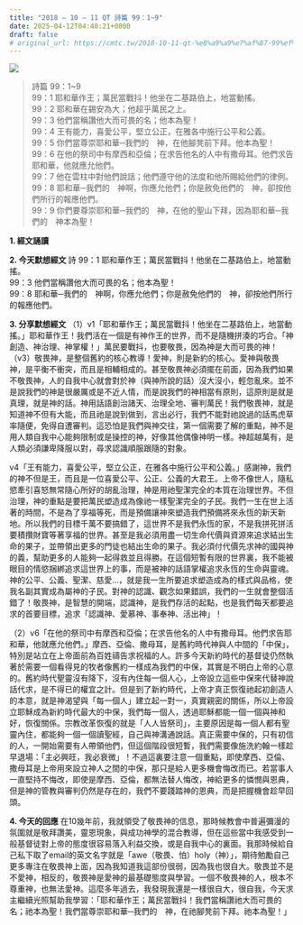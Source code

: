 ```yaml
---
title: "2018 – 10 – 11 QT 詩篇 99：1~9"
date: 2025-04-12T04:40:21+0800
draft: false
# original_url: https://cmtc.tw/2018-10-11-qt-%e8%a9%a9%e7%af%87-99%ef%bc%9a19
---
```


![](/images/qt.jpg)
> 詩篇 99：1\~9  
> 99：1 耶和華作王；萬民當戰抖！他坐在二基路伯上，地當動搖。  
> 99：2 耶和華在錫安為大；他超乎萬民之上。  
> 99：3 他們當稱讚他大而可畏的名；他本為聖！  
> 99：4 王有能力，喜愛公平，堅立公正，在雅各中施行公平和公義。  
> 99：5 你們當尊崇耶和華─我們的　神，在他腳凳前下拜。他本為聖！  
> 99：6 在他的祭司中有摩西和亞倫；在求告他名的人中有撒母耳。他們求告耶和華，他就應允他們。  
> 99：7 他在雲柱中對他們說話；他們遵守他的法度和他所賜給他們的律例。  
> 99：8 耶和華─我們的　神啊，你應允他們；你是赦免他們的　神，卻按他們所行的報應他們。  
> 99：9 你們要尊崇耶和華─我們的　神，在他的聖山下拜，因為耶和華─我們的　神本為聖！

**1. 經文誦讀**

**2.  今天默想經文**
詩 99：1 耶和華作王；萬民當戰抖！他坐在二基路伯上，地當動搖。  
99：3 他們當稱讚他大而可畏的名；他本為聖！  
99：8 耶和華─我們的　神啊，你應允他們；你是赦免他們的　神，卻按他們所行的報應他們。

**3. 分享默想經文**
（1）v1「耶和華作王；萬民當戰抖！他坐在二基路伯上，地當動搖。」耶和華作王！我們活在一個是有神作王的世界，而不是隨機拼湊的巧合。「神創造、神治理、神掌權！」萬民要戰抖，也要敬畏，因為神是大而可畏的神！（v3）敬畏神，是整個舊約的核心教導！愛神，則是新約的核心。愛神與敬畏神，是平衡不衝突，而且是相輔相成的。甚至敬畏神必須擺在前面，因為我們如果不敬畏神，人的自我中心就會對於神（與神所說的話）沒大沒小，輕忽亂來。並不是說我們的神是很嚴厲或是不近人情，而是說我們的神相當有原則，這原則是就是真理，就是神的話。神用話語創治諸天、治理全地、審判萬民！我們敬畏神，就是知道神不但有大能，而且祂是說到做到，言出必行，我們不能對祂說過的話馬虎草率隨便，免得自遭審判。這恐怕是我們與神交往，第一個需要了解的重點，神不是用人類自我中心能夠限制或是操控的神，好像其他偶像神明一樣。神超越萬有，是人類必須謙卑降服以對，尋求認識順服跟隨的對象。

v4「王有能力，喜愛公平，堅立公正，在雅各中施行公平和公義。」感謝神，我們的神不但是王，而且是一位喜愛公平、公正、公義的大君王。上帝不像世人，隨私慾牽引喜怒無常隨心所好的胡亂治理，神是用祂聖潔完全的本質在治理世界。不但治理，神的重點是要把萬民塑造成為像祂一樣聖潔完全的子民。我們一生在世上活著的時間，不是為了享福等死，而是預備讓神來塑造我們預備將來永恆的新天新地。所以我們的目標千萬不要搞錯了，這世界不是我們永恆的家，不是我拼死拼活要積攢財寶等著享福的世界。甚至是我必須用盡一切生命代價與資源來追求結出生命的果子，並帶領出更多的門徒也結出生命的果子。我必須付代價先求神的國與神的義，幫助更多的人能夠一起得救並且得勝。在這個短暫有限的世界裏，我不能被眼目的情慾捆綁追求這世界上的事，而是被神的話語掌權追求永恆的生命與靈魂。神的公平、公義、聖潔、慈愛…，就是我一生所要追求塑造成為的樣式與品格，使我名副其實成為屬神的子民。對神的認識、觀念如果錯誤，我們的一生就會整個活錯了！敬畏神，是智慧的開端，認識神，是我們存活的起點，也是我們每天都要追求的首要目標，追求「認識神、愛慕神、事奉神、活出神」！

（2）v6「在他的祭司中有摩西和亞倫；在求告他名的人中有撒母耳。他們求告耶和華，他就應允他們。」摩西、亞倫、撒母耳，是舊約時代神與人中間的「中保」，特別是站立在上帝面前為百姓禱告求祝福的人。許多今天新約時代的基督徒仍然執著於需要一個看得見的牧者像舊約一樣成為我們的中保，其實是不明白上帝的心意的。舊約時代聖靈沒有降下，沒有內住每一個人心，上帝設立這些中保來代替神說話代求，是不得已的權宜之計。但是到了新約時代，上帝才真正恢復祂起初創造人的本意，就是神渴望與「每一個人」建立起一對一，真實親密的關係，所以上帝設立耶穌成為新約時代最大的中保，我們每一個人，透過耶穌都能一個一個與神和好，恢復關係。宗教改革恢復的就是「人人皆祭司」，主要原因是每一個人都有聖靈內住，都能夠一個一個讀聖經，自己與神溝通說話。真正需要中保的，只有初信的人，一開始需要有人帶領他們，但這個階段很短暫，我們需要像施洗約翰一樣趁早退場：「主必興旺，我必衰微」！不過這裏要注意一個重點，即使摩西、亞倫、撒母耳是上帝用來設立神人之間的中保，那只是給人更多機會悔改而已。若當事人一直堅持不悔改，即使是摩西、亞倫，都無法替人悔改，神給更多的憐憫與恩典，但是神的管教與審判仍然是存在的，我們不要踐踏神的恩典，而是把握機會趁早回頭。

**4. 今天的回應**
在10幾年前，我就領受了敬畏神的信息，那時候教會中普遍彌漫的氛圍就是敬拜讚美，靈恩現象，與成功神學的混合教導，但在這些當中我感受到一般基督徒對上帝的態度很容易落入利益交換，或是自我中心的裏面。我那時候給自己私下取了email的英文名字就是「awe（敬畏、怕）holy（神）」，期待勉勵自己更多專注在敬畏神上面，因為我知道我這部份很弱，因為我也很自大。敬畏並不是不愛神，相反的，敬畏神是愛神的最基礎態度與學習。一個不敬畏神的人，根本不尊重神，也無法愛神。這麼多年過去，我發現我還是一樣很自大，很自我，今天求主繼續光照幫助我學習：「耶和華作王；萬民當戰抖！我們當稱讚祂大而可畏的名；祂本為聖！我們當尊崇耶和華─我們的　神，在祂腳凳前下拜。祂本為聖！」
